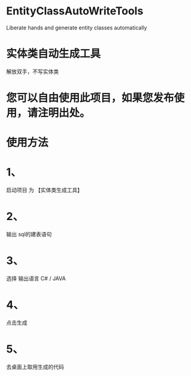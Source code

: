 # EntityClassAutoWriteTools
Liberate hands and generate entity classes automatically
# 实体类自动生成工具
解放双手，不写实体类
# 您可以自由使用此项目，如果您发布使用，请注明出处。
# 使用方法
# 1、
启动项目 为 【实体类生成工具】
# 2、
输出 sql的建表语句
# 3、
选择 输出语言 C# / JAVA
# 4、
点击生成
# 5、
去桌面上取用生成的代码
